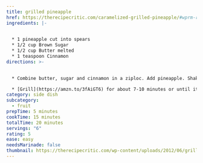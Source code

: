 ```yaml
---
title: grilled pineapple
href: https://therecipecritic.com/caramelized-grilled-pineapple/#wprm-recipe-container-102750
ingredients: |-
  

  * 1 pineapple cut into spears
  * 1/2 cup Brown Sugar
  * 1/2 cup Butter melted
  * 1 teaspoon Cinnamon
directions: >-
  

  * Combine butter, sugar and cinnamon in a ziploc. A﻿dd pineapple. Shake to cover pineapple. Ca﻿n let marinade if time permits. Pour all into foil pan

  * [Grill](https://amzn.to/3fAiGT6) for about 7-10 minutes or until it is starting to turn golden brown. I always like to brush the excess sauce from the pan back on top of the pineapple before serving.
category: side dish
subcategory:
  - fruit
prepTime: 5 minutes
cookTime: 15 minutes
totalTime: 20 minutes
servings: "6"
rating: 5
ease: easy
needsMarinade: false
thumbnail: https://therecipecritic.com/wp-content/uploads/2012/06/grilled_pineapple2-667x1000.jpg
---
```

